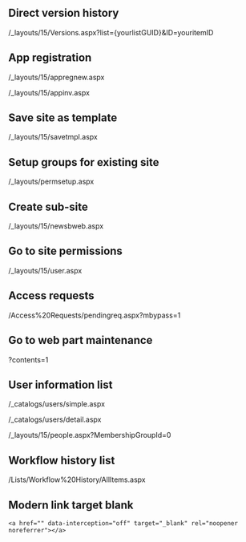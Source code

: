 ## Direct version history

/_layouts/15/Versions.aspx?list={yourlistGUID}&ID=youritemID

## App registration

/_layouts/15/appregnew.aspx

/_layouts/15/appinv.aspx

## Save site as template

/_layouts/15/savetmpl.aspx

## Setup groups for existing site

/_layouts/permsetup.aspx

## Create sub-site

/_layouts/15/newsbweb.aspx

## Go to site permissions

/_layouts/15/user.aspx

## Access requests

/Access%20Requests/pendingreq.aspx?mbypass=1

## Go to web part maintenance

?contents=1

## User information list

/_catalogs/users/simple.aspx

/_catalogs/users/detail.aspx

/_layouts/15/people.aspx?MembershipGroupId=0

## Workflow history list
/Lists/Workflow%20History/AllItems.aspx

## Modern link target blank
`<a href="" data-interception="off" target="_blank" rel="noopener noreferrer"></a>`
